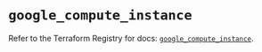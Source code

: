 # `google_compute_instance`

Refer to the Terraform Registry for docs: [`google_compute_instance`](https://registry.terraform.io/providers/hashicorp/google-beta/6.11.0/docs/resources/google_compute_instance).
